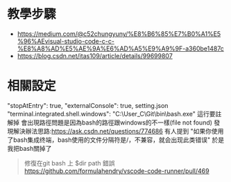 # 教學步驟
- https://medium.com/@c52chungyuny/%E8%B6%85%E7%B0%A1%E5%96%AEvisual-studio-code-c-c-%E8%A8%AD%E5%AE%9A%E6%AD%A5%E9%A9%9F-a360be1487c
- https://blog.csdn.net/itas109/article/details/99699807
# 相關設定
"stopAtEntry": true,
"externalConsole": true,
setting.json  "terminal.integrated.shell.windows": "C:\\User_C\\Git\\bin\\bash.exe" 這行要註解掉
會出現路徑問題是因為bash的路徑跟windows的不一樣(file not found)
發現解決辦法思路:https://ask.csdn.net/questions/774686
有人提到 "如果你使用了bash集成终端，bash使用的文件分隔符是/，不兼容，就会出现此类错误"
於是我把bash關掉了
> 修復在git bash 上 $dir path 錯誤
> https://github.com/formulahendry/vscode-code-runner/pull/469

